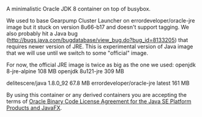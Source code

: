 A minimalistic Oracle JDK 8 container on top of busybox.

We used to base Gearpump Cluster Launcher on errordeveloper/oracle-jre image but it stuck on version 8u66-b17 and doesn't support tagging.
We also probably hit a Java bug (http://bugs.java.com/bugdatabase/view_bug.do?bug_id=8133205) that requires newer version of JRE.
This is experimental version of Java image that we will use until we switch to some "official" image.

For now, the official JRE image is twice as big as the one we used:
openjdk                           8-jre-alpine      108 MB
openjdk                           8u121-jre         309 MB

delitescere/java                  1.8.0_92          67.8 MB
errordeveloper/oracle-jre         latest            161 MB


By using this container or any derived containers you are accepting the terms of [Oracle Binary Code License Agreement for the Java SE Platform Products and JavaFX][1].

  [1]: http://www.oracle.com/technetwork/java/javase/terms/license/index.html

